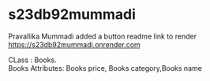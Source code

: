 # s23db92mummadi
Pravallika Mummadi added a button readme
link to render https://s23db92mummadi.onrender.com

CLass : Books.<br>
Books Attributes: Books price, Books category,Books name